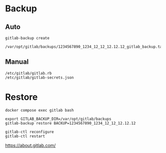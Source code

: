 # Backup
## Auto
```
gitlab-backup create

/var/opt/gitlab/backups/1234567890_1234_12_12_12.12.12_gitlab_backup.tar
```

## Manual
```
/etc/gitlab/gitlab.rb
/etc/gitlab/gitlab-secrets.json
```

# Restore
```
docker compose exec gitlab bash

export GITLAB_BACKUP_DIR=/var/opt/gitlab/backups
gitlab-backup restore BACKUP=1234567890_1234_12_12_12.12.12

gitlab-ctl reconfigure
gitlab-ctl restart
```

https://about.gitlab.com/
